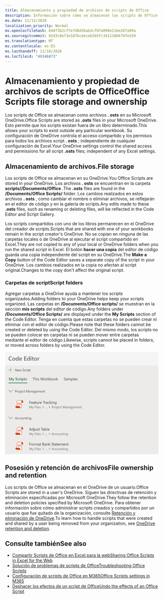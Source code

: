 ```yaml
---
title: Almacenamiento y propiedad de archivos de scripts de Office
description: Información sobre cómo se almacenan los scripts de Office en Microsoft OneDrive y cómo se transfieren entre propietarios.
ms.date: 11/13/2020
localization_priority: Normal
ms.openlocfilehash: 648f3b2cf7e7d8d3bab2cf07a090e116e267a99a
ms.sourcegitcommit: 82d3c0ef1e187bcdeceb2b5fc3411186674fe150
ms.translationtype: MT
ms.contentlocale: es-ES
ms.lasthandoff: 11/18/2020
ms.locfileid: "49346873"
---
```

# <a name="office-scripts-file-storage-and-ownership"></a><span data-ttu-id="ffad3-103">Almacenamiento y propiedad de archivos de scripts de Office</span><span class="sxs-lookup"><span data-stu-id="ffad3-103">Office Scripts file storage and ownership</span></span>

<span data-ttu-id="ffad3-104">Los scripts de Office se almacenan como archivos **. osts** en su Microsoft OneDrive.</span><span class="sxs-lookup"><span data-stu-id="ffad3-104">Office Scripts are stored as **.osts** files in your Microsoft OneDrive.</span></span> <span data-ttu-id="ffad3-105">Esto permite que los scripts existan fuera de un libro determinado.</span><span class="sxs-lookup"><span data-stu-id="ffad3-105">This allows your scripts to exist outside any particular workbook.</span></span> <span data-ttu-id="ffad3-106">Su configuración de OneDrive controla el acceso compartido y los permisos para todos los archivos script **. osts** ; independiente de cualquier configuración de Excel.</span><span class="sxs-lookup"><span data-stu-id="ffad3-106">Your OneDrive settings control the shared access and permissions for all script **.osts** files; independent of any Excel settings.</span></span>

## <a name="file-storage"></a><span data-ttu-id="ffad3-107">Almacenamiento de archivos.</span><span class="sxs-lookup"><span data-stu-id="ffad3-107">File storage</span></span>

<span data-ttu-id="ffad3-108">Los scripts de Office se almacenan en su OneDrive.</span><span class="sxs-lookup"><span data-stu-id="ffad3-108">You Office Scripts are stored in your OneDrive.</span></span> <span data-ttu-id="ffad3-109">Los archivos **. osts** se encuentran en la carpeta **scripts//Documents/Office** .</span><span class="sxs-lookup"><span data-stu-id="ffad3-109">The **.osts** files are found in the **/Documents/Office Scripts/** folder.</span></span> <span data-ttu-id="ffad3-110">Los cambios realizados en estos archivos **. osts** , como cambiar el nombre o eliminar archivos, se reflejarán en el editor de código y en la galería de scripts.</span><span class="sxs-lookup"><span data-stu-id="ffad3-110">Any edits made to these **.osts** files, such as renaming or deleting files, will be reflected in the Code Editor and Script Gallery.</span></span>

<span data-ttu-id="ffad3-111">Los scripts compartidos con uno de los libros permanecen en el OneDrive del creador de scripts.</span><span class="sxs-lookup"><span data-stu-id="ffad3-111">Scripts that are shared with one of your workbooks remain in the script creator's OneDrive.</span></span> <span data-ttu-id="ffad3-112">No se copian en ninguna de las carpetas locales o de OneDrive al ejecutar el script compartido en Excel.</span><span class="sxs-lookup"><span data-stu-id="ffad3-112">They are not copied to any of your local or OneDrive folders when you run the shared script in Excel.</span></span> <span data-ttu-id="ffad3-113">El botón **hacer una copia** del editor de código guarda una copia independiente del script en su OneDrive.</span><span class="sxs-lookup"><span data-stu-id="ffad3-113">The **Make a Copy** button of the Code Editor saves a separate copy of the script in your OneDrive.</span></span> <span data-ttu-id="ffad3-114">Los cambios realizados en la copia no afectan al script original.</span><span class="sxs-lookup"><span data-stu-id="ffad3-114">Changes to the copy don't affect the original script.</span></span>

### <a name="script-folders"></a><span data-ttu-id="ffad3-115">Carpetas de script</span><span class="sxs-lookup"><span data-stu-id="ffad3-115">Script folders</span></span>

<span data-ttu-id="ffad3-116">Agregar carpetas a OneDrive ayuda a mantener los scripts organizados.</span><span class="sxs-lookup"><span data-stu-id="ffad3-116">Adding folders to your OneDrive helps keep your scripts organized.</span></span> <span data-ttu-id="ffad3-117">Las carpetas en **/Documents/Office scripts/** se muestran en la sección **mis scripts** del editor de código.</span><span class="sxs-lookup"><span data-stu-id="ffad3-117">Any folders under **/Documents/Office Scripts/** are displayed under the **My Scripts** section of the Code Editor.</span></span> <span data-ttu-id="ffad3-118">Tenga en cuenta que estas carpetas no se pueden crear ni eliminar con el editor de código.</span><span class="sxs-lookup"><span data-stu-id="ffad3-118">Please note that these folders cannot be created or deleted by using the Code Editor.</span></span> <span data-ttu-id="ffad3-119">Del mismo modo, los scripts no se pueden colocar en carpetas ni se pueden mover entre carpetas mediante el editor de código.</span><span class="sxs-lookup"><span data-stu-id="ffad3-119">Likewise, scripts cannot be placed in folders, or moved across folders by using the Code Editor.</span></span>

![Algunos scripts contenidos en carpetas, tal como se muestra en el panel de tareas del editor de código](../images/script-folders.png)

## <a name="file-ownership-and-retention"></a><span data-ttu-id="ffad3-121">Posesión y retención de archivos</span><span class="sxs-lookup"><span data-stu-id="ffad3-121">File ownership and retention</span></span>

<span data-ttu-id="ffad3-122">Los scripts de Office se almacenan en el OneDrive de un usuario.</span><span class="sxs-lookup"><span data-stu-id="ffad3-122">Office Scripts are stored in a user's OneDrive.</span></span> <span data-ttu-id="ffad3-123">Siguen las directivas de retención y eliminación especificadas por Microsoft OneDrive.</span><span class="sxs-lookup"><span data-stu-id="ffad3-123">They follow the retention and deletion policies specified by Microsoft OneDrive.</span></span> <span data-ttu-id="ffad3-124">Para obtener información sobre cómo administrar scripts creados y compartidos por un usuario que fue quitado de la organización, consulte [Retención y eliminación de OneDrive](/onedrive/retention-and-deletion).</span><span class="sxs-lookup"><span data-stu-id="ffad3-124">To learn how to handle scripts that were created and shared by a user being removed from your organization, see [OneDrive retention and deletion](/onedrive/retention-and-deletion).</span></span>

## <a name="see-also"></a><span data-ttu-id="ffad3-125">Consulte también</span><span class="sxs-lookup"><span data-stu-id="ffad3-125">See also</span></span>

- [<span data-ttu-id="ffad3-126">Compartir Scripts de Office en Excel para la web</span><span class="sxs-lookup"><span data-stu-id="ffad3-126">Sharing Office Scripts in Excel for the Web</span></span>](https://support.microsoft.com/office/sharing-office-scripts-in-excel-for-the-web-226eddbc-3a44-4540-acfe-fccda3d1122b)
- [<span data-ttu-id="ffad3-127">Solución de problemas de scripts de Office</span><span class="sxs-lookup"><span data-stu-id="ffad3-127">Troubleshooting Office Scripts</span></span>](../testing/troubleshooting.md)
- [<span data-ttu-id="ffad3-128">Configuración de scripts de Office en M365</span><span class="sxs-lookup"><span data-stu-id="ffad3-128">Office Scripts settings in M365</span></span>](https://support.office.com/article/office-scripts-settings-in-m365-19d3c51a-6ca2-40ab-978d-60fa49554dcf)
- [<span data-ttu-id="ffad3-129">Deshacer los efectos de un script de Office</span><span class="sxs-lookup"><span data-stu-id="ffad3-129">Undo the effects of an Office Script</span></span>](../testing/undo.md)
